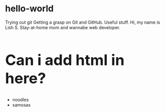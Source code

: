 # hello-world
Trying out git
Getting a grasp on Git and GitHub. Useful stuff.
Hi, my name is Lish S. Stay-at-home mom and wannabe web developer.
<h1 style="font-size:48px;">Can i add html in here?</h1>
<ul>
<li>noodles</li>
<li>samosas</li>
</ul>
